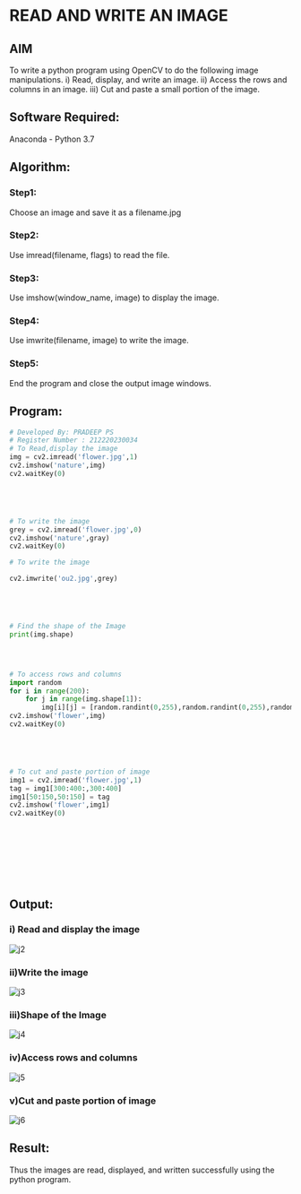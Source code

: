 # READ AND WRITE AN IMAGE
## AIM
To write a python program using OpenCV to do the following image manipulations.
i) Read, display, and write an image.
ii) Access the rows and columns in an image.
iii) Cut and paste a small portion of the image.

## Software Required:
Anaconda - Python 3.7
## Algorithm:
### Step1:
Choose an image and save it as a filename.jpg
### Step2:
Use imread(filename, flags) to read the file.
### Step3:
Use imshow(window_name, image) to display the image.
### Step4:
Use imwrite(filename, image) to write the image.
### Step5:
End the program and close the output image windows.
## Program:
```python
# Developed By: PRADEEP PS
# Register Number : 212220230034
# To Read,display the image
img = cv2.imread('flower.jpg',1)
cv2.imshow('nature',img)
cv2.waitKey(0)





# To write the image
grey = cv2.imread('flower.jpg',0)
cv2.imshow('nature',gray)
cv2.waitKey(0)

# To write the image

cv2.imwrite('ou2.jpg',grey)





# Find the shape of the Image
print(img.shape)




# To access rows and columns
import random
for i in range(200):
    for j in range(img.shape[1]):
        img[i][j] = [random.randint(0,255),random.randint(0,255),random.randint(0,255)]
cv2.imshow('flower',img)
cv2.waitKey(0)





# To cut and paste portion of image
img1 = cv2.imread('flower.jpg',1)
tag = img1[300:400:,300:400]
img1[50:150,50:150] = tag
cv2.imshow('flower',img1)
cv2.waitKey(0)










```
## Output:

### i) Read and display the image

![j2](https://user-images.githubusercontent.com/102652887/160788626-024e3163-f95f-4bb9-94f7-b22dd9781bb9.jpeg)


### ii)Write the image

![j3](https://user-images.githubusercontent.com/102652887/160788766-4d58f775-3427-4b6e-b1fc-9527790da27e.jpeg)


### iii)Shape of the Image
![j4](https://user-images.githubusercontent.com/102652887/160788838-646bb0ba-8c7a-49f2-b83a-b95e203519b8.png)


### iv)Access rows and columns
![j5](https://user-images.githubusercontent.com/102652887/160789006-4a42d85e-5509-4ed4-9c3d-189f4804877b.jpeg)


### v)Cut and paste portion of image
![j6](https://user-images.githubusercontent.com/102652887/160789179-d2fa0e69-d116-4316-94fd-0c2a564653cd.jpeg)


## Result:
Thus the images are read, displayed, and written successfully using the python program.


